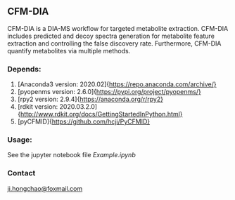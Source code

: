 ## CFM-DIA

CFM-DIA is a DIA-MS workflow for targeted metabolite extraction. CFM-DIA includes predicted and decoy spectra generation for 
metabolite feature extraction and controlling the false discovery rate. Furthermore, CFM-DIA quantify metabolites via multiple methods.


### Depends:

1. [Anaconda3    version: 2020.02]{https://repo.anaconda.com/archive/}    
2. [pyopenms     version: 2.6.0]{https://pypi.org/project/pyopenms/}    
3. [rpy2         version: 2.9.4]{https://anaconda.org/r/rpy2}    
4. [rdkit        version: 2020.03.2.0]{http://www.rdkit.org/docs/GettingStartedInPython.html}    
5. [pyCFMID]{https://github.com/hcji/PyCFMID}


### Usage:

See the jupyter notebook file *Example.ipynb*

### Contact

ji.hongchao@foxmail.com